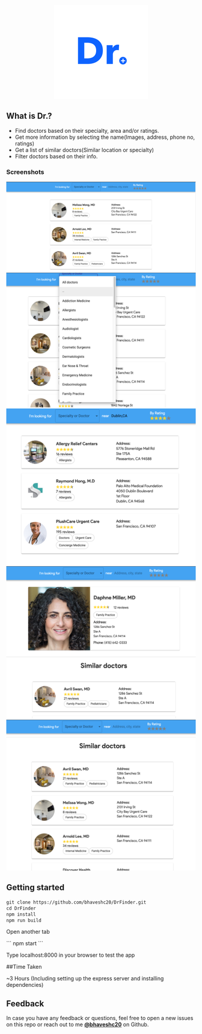 <p align="center">
<a href="https://github.com/bhaveshc20/DrFinder/">
<img alt="daug" src="https://github.com/bhaveshc20/DrFinder/blob/master/dr-logo.png" width="250">
</a>
</p>


## What is Dr.?

- Find doctors based on their specialty, area and/or ratings.
- Get more information by selecting the name(Images, address, phone no, ratings)
- Get a list of similar doctors(Similar location or specialty)
- Filter doctors based on their info.

### Screenshots

<div style={{display: flex; flex-direction: row}}>
<img src="screenshots/1.png" />
<img src="screenshots/2.png" />
<img src="screenshots/3.png" />
<img src="screenshots/4.png" />
<img src="screenshots/5.png" />
</div>

## Getting started

```
git clone https://github.com/bhaveshc20/DrFinder.git
cd DrFinder
npm install
npm run build
```

<p>Open another tab</p>
```
npm start
```

<p>Type localhost:8000 in your browser to test the app</p>

##Time Taken
<p>~3 Hours (Including setting up the express server and installing dependencies)

## Feedback
In case you have any feedback or questions, feel free to open a new issues on this repo or reach out to me [**@bhaveshc20**](https://github.com/bhaveshc20) on Github.